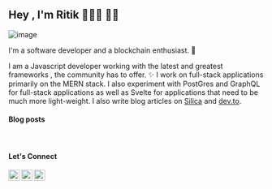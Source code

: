 ## Hey , I'm Ritik 👨🏻‍💻 👋🏼

![image](https://www.linkpicture.com/q/Green-and-White-Technology-LinkedIn.png)

I'm a software developer and a blockchain enthusiast. 🌟

I am a Javascript developer working with the latest and greatest frameworks , the community has to offer. ✨
I work on full-stack applications primarily on the MERN stack. I also experiment with PostGres and GraphQL for full-stack applications as well as Svelte for applications that need to be much more light-weight. I also write blog articles on [Silica](https://spiritan.wordpress.com) and [dev.to](https://dev.to/aritik).


#### Blog posts
<!-- BLOG-POST-LIST:START -->
<!-- BLOG-POST-LIST:END -->

<br>

#### Let's Connect

[<img align="left" alt="LinkedIn" width="22px" src="https://cdn.jsdelivr.net/npm/simple-icons@v3/icons/linkedin.svg" />](https://www.linkedin.com/in/ambadi-ritik-017b6318b/)

[<img align="left" alt="Instagram" width="22px" src="https://cdn.jsdelivr.net/npm/simple-icons@v3/icons/instagram.svg" />](https://www.instagram.com/ambadi_ritik/) 

[<img align="left" alt="LinkedIn" width="22px" src="https://cdn.jsdelivr.net/npm/simple-icons@v3/icons/facebook.svg" />](https://www.facebook.com/ambadiritik.krishnan)